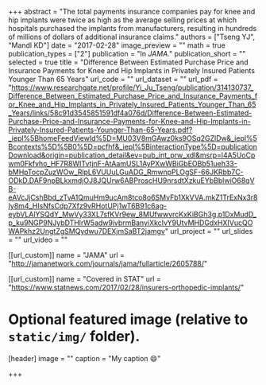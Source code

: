 +++
abstract = "The total payments insurance companies pay for knee and hip implants were twice as high as the average selling prices at which hospitals purchased the implants from manufacturers, resulting in hundreds of millions of dollars of additional insurance claims."
authors = ["Tseng YJ", "Mandl KD"]
date = "2017-02-28"
image_preview = ""
math = true
publication_types = ["2"]
publication = "In *JAMA*."
publication_short = ""
selected = true
title = "Difference Between Estimated Purchase Price and Insurance Payments for Knee and Hip Implants in Privately Insured Patients Younger Than 65 Years"
url_code = ""
url_dataset = ""
url_pdf = "https://www.researchgate.net/profile/Yi_Ju_Tseng/publication/314130737_Difference_Between_Estimated_Purchase_Price_and_Insurance_Payments_for_Knee_and_Hip_Implants_in_Privately_Insured_Patients_Younger_Than_65_Years/links/58c91d3545851591df4a076d/Difference-Between-Estimated-Purchase-Price-and-Insurance-Payments-for-Knee-and-Hip-Implants-in-Privately-Insured-Patients-Younger-Than-65-Years.pdf?_iepl%5BhomeFeedViewId%5D=MU03V8mGAwz0ks9OSq2GZlDw&_iepl%5Bcontexts%5D%5B0%5D=pcfhf&_iepl%5BinteractionType%5D=publicationDownload&origin=publication_detail&ev=pub_int_prw_xdl&msrp=l4A5UoCpwm0Fkfvho_HF7R8WITvtjnF-AtAamUSL1AyPXwWBiGbEOBb51ueh33-bMHpTocpZuzWOw_RlpL6VUUuLGuADG_RmwnpPLOgSF-66JKRbb7C-ODkD.DAF9npBLkxmdjOJ8JQUrw6ABProscHU9nrsdtXzkuEYbBblwiO68qVB-eAVcJjCshBbd_zTvA1QmuHm9ucAm8tco8o6SMvFb1XkVVA.mkZ1TrExNx3r8Iy8m4_HIsNfsCdp7Xfz9vRHotUPj1wT6B91c6ag-eybVLAlYSQdY_MwVy33XL7sfKVr9ew_8MUfwwvrcKxKiBGh3g.p1DxMudD_p_ku9NGP9NJybDTHlrW5adw9ivbrmBanyiXkcIvY9UtvMHDGdxHXIVucQOWAPkhz2UngtZgSMQydwu7DEXjmSaBT2jamgv"
url_project = ""
url_slides = ""
url_video = ""

[[url_custom]]
name = "JAMA"
url = "http://jamanetwork.com/journals/jama/fullarticle/2605788/"

[[url_custom]]
name = "Covered in STAT"
url = "https://www.statnews.com/2017/02/28/insurers-orthopedic-implants/"



# Optional featured image (relative to `static/img/` folder).
[header]
image = ""
caption = "My caption :smile:"

+++


